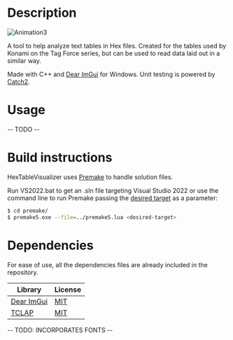 # Description

![Animation3](https://user-images.githubusercontent.com/83305378/184227085-c13445db-64cf-40fa-8271-cfa741774fb1.gif)

A tool to help analyze text tables in Hex files. Created for the tables used by Konami on the Tag Force series, but can be used to read data laid out in a similar way.

Made with C++ and [Dear ImGui](https://github.com/ocornut/imgui) for Windows. Unit testing is powered by [Catch2](https://github.com/catchorg/Catch2/).

# Usage

-- TODO --

# Build instructions

HexTableVisualizer uses [Premake](https://github.com/premake/premake-core) to handle solution files. 

Run VS2022.bat to get an .sln file targeting Visual Studio 2022 or use the command line to run Premake passing the [desired target](https://premake.github.io/docs/Using-Premake/) as a parameter:

```Bash
$ cd premake/
$ premake5.exe --file=../premake5.lua <desired-target>
```

# Dependencies

For ease of use, all the dependencies files are already included in the repository.

| Library  | License |
| ------------- | ------------- |
| [Dear ImGui](https://github.com/ocornut/imgui)  | [MIT](https://github.com/ocornut/imgui/blob/master/LICENSE.txt)  |
| [TCLAP](http://tclap.sourceforge.net/) | [MIT](http://opensource.org/licenses/mit-license.php) |

-- TODO: INCORPORATES FONTS --

